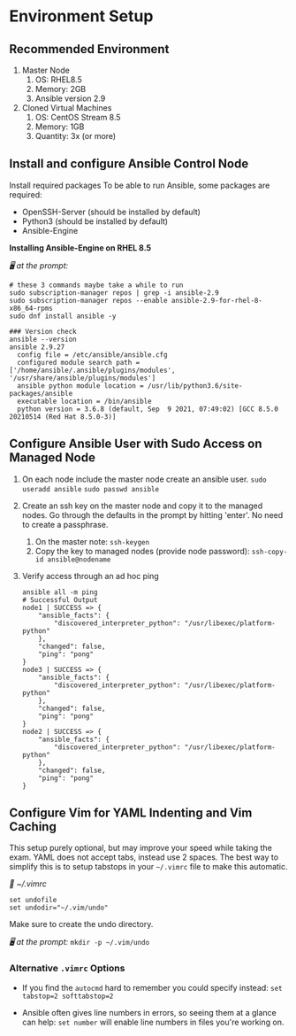 # Environment Setup 

## Recommended Environment
1. Master Node
    1. OS: RHEL8.5
    1. Memory: 2GB
    1. Ansible version 2.9 
1. Cloned Virtual Machines
    1. OS: CentOS Stream 8.5
    1. Memory: 1GB
    1. Quantity: 3x (or more)

## Install and configure Ansible Control Node 
Install required packages
To be able to run Ansible, some packages are required:
- OpenSSH-Server (should be installed by default)
- Python3 (should be installed by default)
- Ansible-Engine

**Installing Ansible-Engine on RHEL 8.5**

*🖥️ at the prompt:*
```
# these 3 commands maybe take a while to run 
sudo subscription-manager repos | grep -i ansible-2.9
sudo subscription-manager repos --enable ansible-2.9-for-rhel-8-x86_64-rpms
sudo dnf install ansible -y 

### Version check
ansible --version
ansible 2.9.27
  config file = /etc/ansible/ansible.cfg
  configured module search path = ['/home/ansible/.ansible/plugins/modules', '/usr/share/ansible/plugins/modules']
  ansible python module location = /usr/lib/python3.6/site-packages/ansible
  executable location = /bin/ansible
  python version = 3.6.8 (default, Sep  9 2021, 07:49:02) [GCC 8.5.0 20210514 (Red Hat 8.5.0-3)]
``` 

## Configure Ansible User with Sudo Access on Managed Node 
1. On each node include the master node create an ansible user. 
    `sudo useradd ansible`
    `sudo passwd ansible` 
1. Create an ssh key on the master node and copy it to the managed nodes. Go through the defaults in the prompt by hitting 'enter'. No need to create a passphrase. 
    1. On the master note: `ssh-keygen` 
    1. Copy the key to managed nodes (provide node password): `ssh-copy-id ansible@nodename` 
1. Verify access through an ad hoc ping

    ```
    ansible all -m ping
    # Successful Output
    node1 | SUCCESS => {
        "ansible_facts": {
            "discovered_interpreter_python": "/usr/libexec/platform-python"
        },
        "changed": false,
        "ping": "pong"
    }
    node3 | SUCCESS => {
        "ansible_facts": {
            "discovered_interpreter_python": "/usr/libexec/platform-python"
        },
        "changed": false,
        "ping": "pong"
    }
    node2 | SUCCESS => {
        "ansible_facts": {
            "discovered_interpreter_python": "/usr/libexec/platform-python"
        },
        "changed": false,
        "ping": "pong"
    }
    ``` 

## Configure Vim for YAML Indenting and Vim Caching 
This setup purely optional, but may improve your speed while taking the exam. YAML does not accept tabs, instead use 2 spaces. The best way to simplify this is to setup tabstops in your `~/.vimrc` file to make this automatic. 

*📃 ~/.vimrc* 
```autocmd FileType yaml setlocal ai ts=2 sw=2 et
set undofile 
set undodir="~/.vim/undo" 
```
Make sure to create the undo directory. 

*🖥️ at the prompt:* `mkdir -p ~/.vim/undo` 

### Alternative `.vimrc` Options 
- If you find the `autocmd` hard to remember you could specify instead: 
`set tabstop=2 softtabstop=2` 

- Ansible often gives line numbers in errors, so seeing them at a glance can help:
`set number` will enable line numbers in files you're working on. 